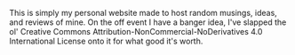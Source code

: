This is simply my personal website made to host random musings, ideas, and reviews of mine. On the off event I have a banger idea, I've slapped the ol' Creative Commons Attribution-NonCommercial-NoDerivatives 4.0 International License onto it for what good it's worth.